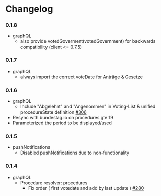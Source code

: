 # Changelog

### 0.1.8

* graphQL
  * also provide votedGoverment(votedGovernment) for backwards compatibility (client <= 0.7.5)

### 0.1.7

* graphQL
  * always import the correct voteDate for Anträge & Gesetze

### 0.1.6

* graphQL
  * Include "Abgelehnt" and "Angenommen" in Voting-List & unified procedureState definition [#306](https://github.com/demokratie-live/democracy-client/issues/306)
* Resync with bundestag.io on procedures gte 19
* Parameterized the period to be displayed/used

### 0.1.5

* pushNotifications
  * Disabled pushNotifications due to non-functionality

### 0.1.4

* graphQL
  * Procedure resolver: procedures
    * Fix order ( first votedate and add by last update ) [#280](https://github.com/demokratie-live/democracy-client/issues/280)
